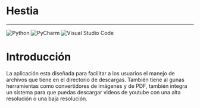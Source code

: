 # Hestia
***
![Python](https://img.shields.io/badge/python-3670A0?style=for-the-badge&logo=python&logoColor=ffdd54)  ![PyCharm](https://img.shields.io/badge/pycharm-143?style=for-the-badge&logo=pycharm&logoColor=black&color=black&labelColor=green)  ![Visual Studio Code](https://img.shields.io/badge/Visual%20Studio%20Code-0078d7.svg?style=for-the-badge&logo=visual-studio-code&logoColor=white)

# Introducción
La aplicación  esta diseñada para facilitar a los usuarios el manejo de archivos que tiene en el directorio de descargas. También tiene al gunas herramientas como convertidores de imágenes y de PDF, también integra un sistema para que puedas descargar videos de youtube  con una alta resolución o una baja resolución.
